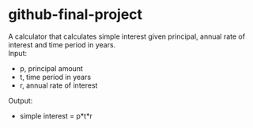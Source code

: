 # github-final-project

A calculator that calculates simple interest given principal, annual rate of interest and time period in years.\
Input:
  - p, principal amount
  - t, time period in years
  - r, annual rate of interest

Output:
  - simple interest = p\*t*r 
